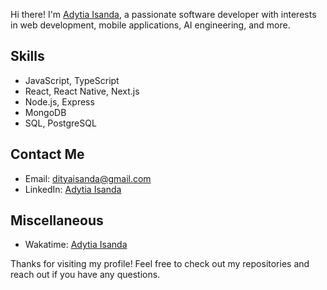 Hi there! I'm [Adytia Isanda](https://github.com/daditsan), a passionate software developer with interests in web development, mobile applications, AI engineering, and more.

<!--- ## 🚀 Projects

- **[Project 1](https://github.com/your-username/project1)**: A brief description of what this project does.
- **[Project 2](https://github.com/your-username/project2)**: A brief description of what this project does.

--->

## Skills

- JavaScript, TypeScript
- React, React Native, Next.js
- Node.js, Express
- MongoDB
- SQL, PostgreSQL

## Contact Me

- Email: [dityaisanda@gmail.com](mailto:dityaisanda@gmail.com)
- LinkedIn: [Adytia Isanda](www.linkedin.com/in/adytia-isanda-441a8a232)

## Miscellaneous

- Wakatime: [Adytia Isanda](https://wakatime.com/@daditsan)

Thanks for visiting my profile! Feel free to check out my repositories and reach out if you have any questions.
